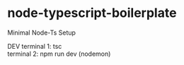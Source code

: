 # node-typescript-boilerplate

Minimal Node-Ts Setup 

DEV
terminal 1: tsc  
terminal 2: npm run dev (nodemon)
